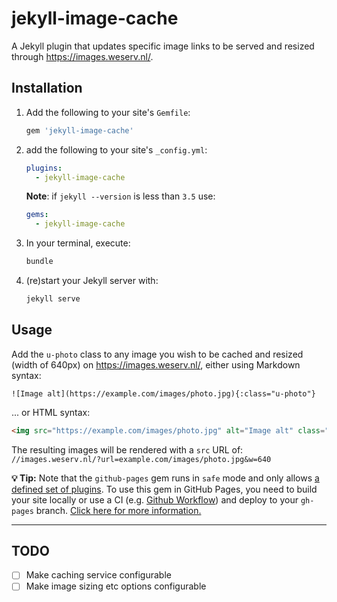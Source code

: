# jekyll-image-cache

A Jekyll plugin that updates specific image links to be served and resized through <https://images.weserv.nl/>.

## Installation

1. Add the following to your site's `Gemfile`:

   ```ruby
   gem 'jekyll-image-cache'
   ```

2. add the following to your site's `_config.yml`:

   ```yml
   plugins:
     - jekyll-image-cache
   ```

   **Note**: if `jekyll --version` is less than `3.5` use:

   ```yml
   gems:
     - jekyll-image-cache
   ```

3. In your terminal, execute:

   ```bash
   bundle
   ```

4. (re)start your Jekyll server with:

   ```bash
   jekyll serve
   ```

## Usage

Add the `u-photo` class to any image you wish to be cached and resized (width of 640px) on <https://images.weserv.nl/>, either using Markdown syntax:

```liquid
![Image alt](https://example.com/images/photo.jpg){:class="u-photo"}
```

... or HTML syntax:

```html
<img src="https://example.com/images/photo.jpg" alt="Image alt" class="u-photo">
```

The resulting images will be rendered with a `src` URL of: `//images.weserv.nl/?url=example.com/images/photo.jpg&w=640`


**💡 Tip:** Note that the `github-pages` gem runs in `safe` mode and only allows [a defined set of plugins](https://pages.github.com/versions/). To use this gem in GitHub Pages, you need to build your site locally or use a CI (e.g. [Github Workflow](https://help.github.com/en/actions/configuring-and-managing-workflows/configuring-a-workflow)) and deploy to your `gh-pages` branch. [Click here for more information.](https://jekyllrb.com/docs/continuous-integration/github-actions/)

---

## TODO

- [ ] Make caching service configurable
- [ ] Make image sizing etc options configurable